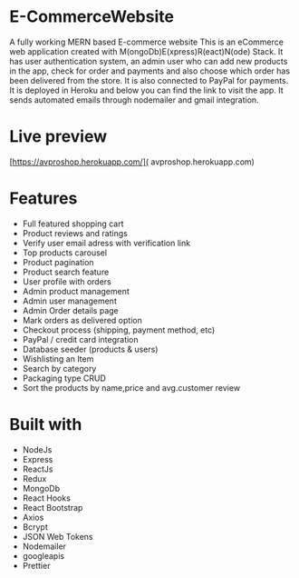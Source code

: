 # E-CommerceWebsite
A fully working MERN based E-commerce website
This is an eCommerce web application created with M(ongoDb)E(xpress)R(eact)N(ode) Stack. It has user authentication system, an admin user who can add new products in the app, check for order and payments and also choose which order has been delivered from the store. It is also connected to PayPal for payments. It is deployed in Heroku and below you can find the link to visit the app.
It sends automated emails through nodemailer and gmail integration.
# Live preview
[https://avproshop.herokuapp.com/]( avproshop.herokuapp.com)

# Features
* Full featured shopping cart
* Product reviews and ratings
* Verify user email adress with verification link 
* Top products carousel
* Product pagination
* Product search feature
* User profile with orders
* Admin product management
* Admin user management
* Admin Order details page
* Mark orders as delivered option
* Checkout process (shipping, payment method, etc)
* PayPal / credit card integration
* Database seeder (products & users)
* Wishlisting an Item
* Search by category
* Packaging type CRUD
* Sort the products by name,price and avg.customer review

# Built with
* NodeJs
* Express
* ReactJs
* Redux
* MongoDb
* React Hooks
* React Bootstrap
* Axios
* Bcrypt
* JSON Web Tokens
* Nodemailer
* googleapis
* Prettier
